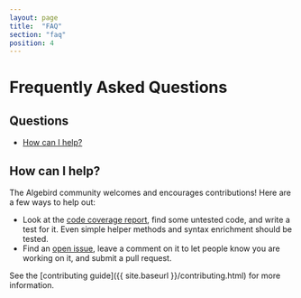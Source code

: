 ```yaml
---
layout: page
title:  "FAQ"
section: "faq"
position: 4
---
```


# Frequently Asked Questions

## Questions

 * [How can I help?](#contributing)

## <a id="contributing" href="#contributing"></a>How can I help?

The Algebird community welcomes and encourages contributions! Here are a few ways to help out:

- Look at the [code coverage report](https://codecov.io/github/twitter/algebird?branch=develop), find some untested code, and write a test for it. Even simple helper methods and syntax enrichment should be tested.
- Find an [open issue](https://github.com/twitter/algebird/issues?q=is%3Aopen+is%3Aissue+label%3Aready), leave a comment on it to let people know you are working on it, and submit a pull request.

See the [contributing guide]({{ site.baseurl }}/contributing.html) for more information.

